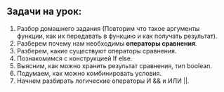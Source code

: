 ## Задачи на урок:

1. Разбор домашнего задания (Повторим что такое аргументы функции, как их передавать в функцию и как получать результат).
2. Разберем почему нам необходимы **операторы сравнения**.
3. Разберем, какие существуют операторы сравнения.
4. Познакомимся с конструкцией If else. 
5. Выясним, как можно хранить результат сравнения, тип boolean.
6. Подумаем, как можно комбинировать условия. 
7. Начнем разбирать логические операторы И && и ИЛИ ||.
